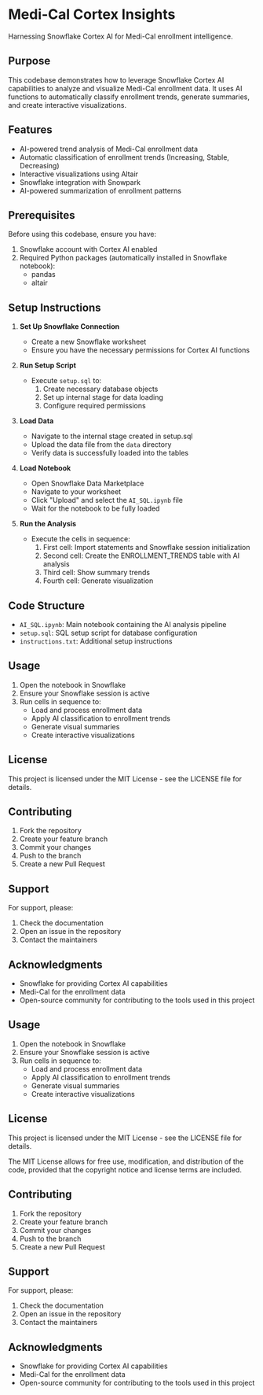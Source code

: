 # Medi-Cal Cortex Insights

Harnessing Snowflake Cortex AI for Medi-Cal enrollment intelligence.

## Purpose

This codebase demonstrates how to leverage Snowflake Cortex AI capabilities to analyze and visualize Medi-Cal enrollment data. It uses AI functions to automatically classify enrollment trends, generate summaries, and create interactive visualizations.

## Features

- AI-powered trend analysis of Medi-Cal enrollment data
- Automatic classification of enrollment trends (Increasing, Stable, Decreasing)
- Interactive visualizations using Altair
- Snowflake integration with Snowpark
- AI-powered summarization of enrollment patterns

## Prerequisites

Before using this codebase, ensure you have:

1. Snowflake account with Cortex AI enabled
2. Required Python packages (automatically installed in Snowflake notebook):
   - pandas
   - altair

## Setup Instructions

1. **Set Up Snowflake Connection**
   - Create a new Snowflake worksheet
   - Ensure you have the necessary permissions for Cortex AI functions

2. **Run Setup Script**
   - Execute `setup.sql` to:
     1. Create necessary database objects
     2. Set up internal stage for data loading
     3. Configure required permissions

3. **Load Data**
   - Navigate to the internal stage created in setup.sql
   - Upload the data file from the `data` directory
   - Verify data is successfully loaded into the tables

4. **Load Notebook**
   - Open Snowflake Data Marketplace
   - Navigate to your worksheet
   - Click "Upload" and select the `AI_SQL.ipynb` file
   - Wait for the notebook to be fully loaded

5. **Run the Analysis**
   - Execute the cells in sequence:
     1. First cell: Import statements and Snowflake session initialization
     2. Second cell: Create the ENROLLMENT_TRENDS table with AI analysis
     3. Third cell: Show summary trends
     4. Fourth cell: Generate visualization

## Code Structure

- `AI_SQL.ipynb`: Main notebook containing the AI analysis pipeline
- `setup.sql`: SQL setup script for database configuration
- `instructions.txt`: Additional setup instructions

## Usage

1. Open the notebook in Snowflake
2. Ensure your Snowflake session is active
3. Run cells in sequence to:
   - Load and process enrollment data
   - Apply AI classification to enrollment trends
   - Generate visual summaries
   - Create interactive visualizations

## License

This project is licensed under the MIT License - see the LICENSE file for details.

## Contributing

1. Fork the repository
2. Create your feature branch
3. Commit your changes
4. Push to the branch
5. Create a new Pull Request

## Support

For support, please:
1. Check the documentation
2. Open an issue in the repository
3. Contact the maintainers

## Acknowledgments

- Snowflake for providing Cortex AI capabilities
- Medi-Cal for the enrollment data
- Open-source community for contributing to the tools used in this project

## Usage

1. Open the notebook in Snowflake
2. Ensure your Snowflake session is active
3. Run cells in sequence to:
   - Load and process enrollment data
   - Apply AI classification to enrollment trends
   - Generate visual summaries
   - Create interactive visualizations

## License

This project is licensed under the MIT License - see the LICENSE file for details.

The MIT License allows for free use, modification, and distribution of the code, provided that the copyright notice and license terms are included.

## Contributing

1. Fork the repository
2. Create your feature branch
3. Commit your changes
4. Push to the branch
5. Create a new Pull Request

## Support

For support, please:
1. Check the documentation
2. Open an issue in the repository
3. Contact the maintainers

## Acknowledgments

- Snowflake for providing Cortex AI capabilities
- Medi-Cal for the enrollment data
- Open-source community for contributing to the tools used in this project
